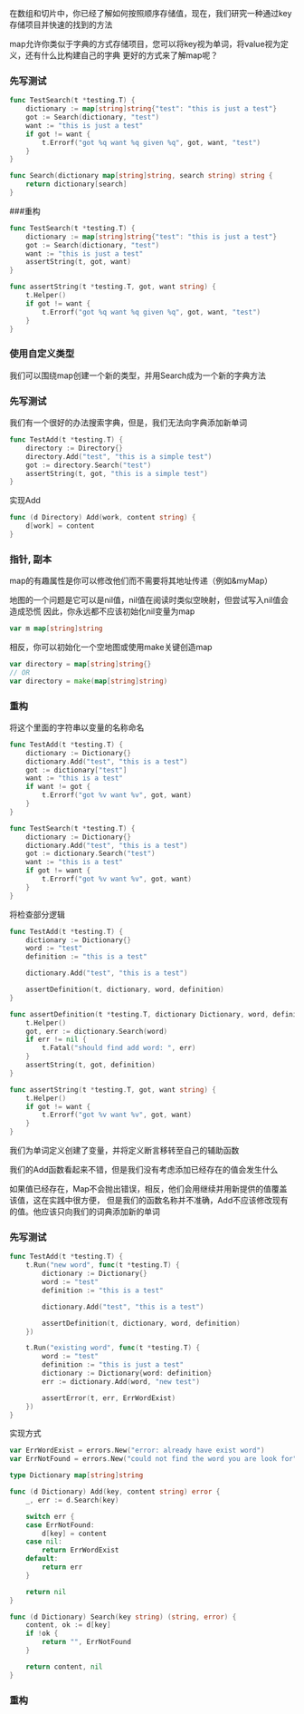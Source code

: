 在数组和切片中，你已经了解如何按照顺序存储值，现在，我们研究一种通过key存储项目并快速的找到的方法

map允许你类似于字典的方式存储项目，您可以将key视为单词，将value视为定义，还有什么比构建自己的字典
更好的方式来了解map呢？

### 先写测试

```go
func TestSearch(t *testing.T) {
	dictionary := map[string]string{"test": "this is just a test"}
	got := Search(dictionary, "test")
	want := "this is just a test"
	if got != want {
		t.Errorf("got %q want %q given %q", got, want, "test")
	}
}
```

```go
func Search(dictionary map[string]string, search string) string {
	return dictionary[search]
}
```

###重构
```go
func TestSearch(t *testing.T) {
	dictionary := map[string]string{"test": "this is just a test"}
	got := Search(dictionary, "test")
	want := "this is just a test"
	assertString(t, got, want)
}

func assertString(t *testing.T, got, want string) {
	t.Helper()
	if got != want {
		t.Errorf("got %q want %q given %q", got, want, "test")
	}
}

```

### 使用自定义类型
我们可以围绕map创建一个新的类型，并用Search成为一个新的字典方法

### 先写测试
我们有一个很好的办法搜索字典，但是，我们无法向字典添加新单词

```go
func TestAdd(t *testing.T) {
    directory := Directory{}
    directory.Add("test", "this is a simple test")
    got := directory.Search("test")
    assertString(t, got, "this is a simple test")
}
```

实现Add

```go
func (d Directory) Add(work, content string) {
	d[work] = content
}
```

### 指针, 副本
map的有趣属性是你可以修改他们而不需要将其地址传递（例如&myMap）

地图的一个问题是它可以是nil值，nil值在阅读时类似空映射，但尝试写入nil值会造成恐慌
因此，你永远都不应该初始化nil变量为map
```go
var m map[string]string
```
相反，你可以初始化一个空地图或使用make关键创造map
```go
var directory = map[string]string{}
// OR
var directory = make(map[string]string)
```

### 重构
将这个里面的字符串以变量的名称命名
```go
func TestAdd(t *testing.T) {
	dictionary := Dictionary{}
	dictionary.Add("test", "this is a test")
	got := dictionary["test"]
	want := "this is a test"
	if want != got {
		t.Errorf("got %v want %v", got, want)
	}
}

func TestSearch(t *testing.T) {
	dictionary := Dictionary{}
	dictionary.Add("test", "this is a test")
	got := dictionary.Search("test")
	want := "this is a test"
	if got != want {
		t.Errorf("got %v want %v", got, want)
	}
}
```

将检查部分逻辑
```go
func TestAdd(t *testing.T) {
	dictionary := Dictionary{}
	word := "test"
	definition := "this is a test"

	dictionary.Add("test", "this is a test")

	assertDefinition(t, dictionary, word, definition)
}

func assertDefinition(t *testing.T, dictionary Dictionary, word, definition string) {
	t.Helper()
	got, err := dictionary.Search(word)
	if err != nil {
		t.Fatal("should find add word: ", err)
	}
	assertString(t, got, definition)
}

func assertString(t *testing.T, got, want string) {
	t.Helper()
	if got != want {
		t.Errorf("got %v want %v", got, want)
	}
}
```
我们为单词定义创建了变量，并将定义断言移转至自己的辅助函数

我们的Add函数看起来不错，但是我们没有考虑添加已经存在的值会发生什么

如果值已经存在，Map不会抛出错误，相反，他们会用继续并用新提供的值覆盖该值，这在实践中很方便，
但是我们的函数名称并不准确，Add不应该修改现有的值。他应该只向我们的词典添加新的单词

### 先写测试
```go
func TestAdd(t *testing.T) {
	t.Run("new word", func(t *testing.T) {
		dictionary := Dictionary{}
		word := "test"
		definition := "this is a test"

		dictionary.Add("test", "this is a test")

		assertDefinition(t, dictionary, word, definition)
	})

	t.Run("existing word", func(t *testing.T) {
		word := "test"
		definition := "this is just a test"
		dictionary := Dictionary{word: definition}
		err := dictionary.Add(word, "new test")

		assertError(t, err, ErrWordExist)
	})
}
```

实现方式
```go
var ErrWordExist = errors.New("error: already have exist word")
var ErrNotFound = errors.New("could not find the word you are look for")

type Dictionary map[string]string

func (d Dictionary) Add(key, content string) error {
	_, err := d.Search(key)

	switch err {
	case ErrNotFound:
		d[key] = content
	case nil:
		return ErrWordExist
	default:
		return err
	}

	return nil
}

func (d Dictionary) Search(key string) (string, error) {
	content, ok := d[key]
	if !ok {
		return "", ErrNotFound
	}

	return content, nil
}
```

### 重构
```go

```